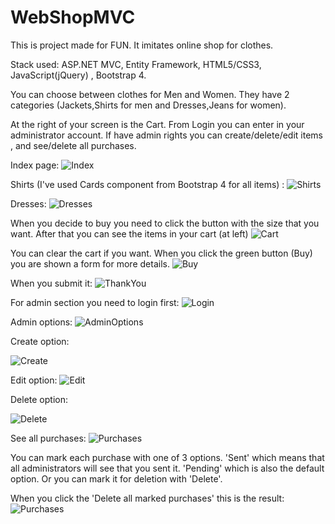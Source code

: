 # WebShopMVC
This is project made for FUN. It imitates online shop for clothes. 

Stack used: ASP.NET MVC, Entity Framework, HTML5/CSS3, JavaScript(jQuery) , Bootstrap 4.

You can choose between clothes for Men and Women. They have 2 categories (Jackets,Shirts for men and Dresses,Jeans for women).

At the right of your screen is the Cart. From Login you can enter in your administrator account.
If have admin rights you can create/delete/edit items , and see/delete all purchases.



Index page:
![Index](https://github.com/BackNot/WebShopMVC/blob/master/PicturesOfProject/Index.png)


Shirts (I've used Cards component from Bootstrap 4 for all items) : 
![Shirts](https://github.com/BackNot/WebShopMVC/blob/master/PicturesOfProject/Shirts.png)


Dresses:
![Dresses](https://github.com/BackNot/WebShopMVC/blob/master/PicturesOfProject/Dresses.png)


When you decide to buy you need to click the button with the size that you want. After that you can see the items in your cart (at left)
![Cart](https://github.com/BackNot/WebShopMVC/blob/master/PicturesOfProject/Cart1.png)

You can clear the cart if you want. When you click the green button (Buy) you are shown a form for more details.
![Buy](https://github.com/BackNot/WebShopMVC/blob/master/PicturesOfProject/Buy.png)

When you submit it:
![ThankYou](https://github.com/BackNot/WebShopMVC/blob/master/PicturesOfProject/ThankYou.png)


For admin section you need to login first:
![Login](https://github.com/BackNot/WebShopMVC/blob/master/PicturesOfProject/Login.png)


Admin options:
![AdminOptions](https://github.com/BackNot/WebShopMVC/blob/master/PicturesOfProject/AdminPanel.png)


Create option:

![Create](https://github.com/BackNot/WebShopMVC/blob/master/PicturesOfProject/CreateItem.png)


Edit option:
![Edit](https://github.com/BackNot/WebShopMVC/blob/master/PicturesOfProject/Edit.png)

Delete option:

![Delete](https://github.com/BackNot/WebShopMVC/blob/master/PicturesOfProject/Delete.png)

See all purchases:
![Purchases](https://github.com/BackNot/WebShopMVC/blob/master/PicturesOfProject/Purchases.png)

You can mark each purchase with one of 3 options. 
'Sent' which means that all administrators will see that you sent it.
'Pending' which is also the default option. 
Or you can mark it for deletion with 'Delete'.

When you click the 'Delete all marked purchases' this is the result:
![Purchases](https://github.com/BackNot/WebShopMVC/blob/master/PicturesOfProject/Purchases2.png)

